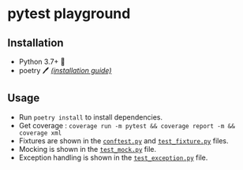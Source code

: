 # pytest playground

## Installation
- Python 3.7+ :snake:
- poetry :pen: _[(installation guide)](https://github.com/python-poetry/poetry#installation)_

## Usage
- Run `poetry install` to install dependencies.
- Get coverage : `coverage run -m pytest && coverage report -m && coverage xml`
- Fixtures are shown in the [`conftest.py`](tests/conftest.py) and [`test_fixture.py`](tests/test_fixture.py) files.
- Mocking is shown in the [`test_mock.py`](tests/test_mock.py) file.
- Exception handling is shown in the [`test_exception.py`](tests/test_exception.py) file.
